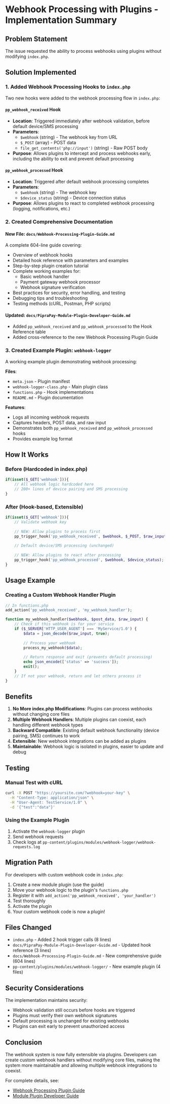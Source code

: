 # Webhook Processing with Plugins - Implementation Summary

## Problem Statement
The issue requested the ability to process webhooks using plugins without modifying `index.php`.

## Solution Implemented

### 1. Added Webhook Processing Hooks to `index.php`

Two new hooks were added to the webhook processing flow in `index.php`:

#### `pp_webhook_received` Hook
- **Location**: Triggered immediately after webhook validation, before default device/SMS processing
- **Parameters**: 
  - `$webhook` (string) - The webhook key from URL
  - `$_POST` (array) - POST data
  - `file_get_contents('php://input')` (string) - Raw POST body
- **Purpose**: Allows plugins to intercept and process webhooks early, including the ability to exit and prevent default processing

#### `pp_webhook_processed` Hook  
- **Location**: Triggered after default webhook processing completes
- **Parameters**:
  - `$webhook` (string) - The webhook key
  - `$device_status` (string) - Device connection status
- **Purpose**: Allows plugins to react to completed webhook processing (logging, notifications, etc.)

### 2. Created Comprehensive Documentation

#### New File: `docs/Webhook-Processing-Plugin-Guide.md`
A complete 604-line guide covering:
- Overview of webhook hooks
- Detailed hook reference with parameters and examples
- Step-by-step plugin creation tutorial
- Complete working examples for:
  - Basic webhook handler
  - Payment gateway webhook processor
  - Webhook signature verification
- Best practices for security, error handling, and testing
- Debugging tips and troubleshooting
- Testing methods (cURL, Postman, PHP scripts)

#### Updated: `docs/PipraPay-Module-Plugin-Developer-Guide.md`
- Added `pp_webhook_received` and `pp_webhook_processed` to the Hook Reference table
- Added cross-reference to the new Webhook Processing Plugin Guide

### 3. Created Example Plugin: `webhook-logger`

A working example plugin demonstrating webhook processing:

**Files**:
- `meta.json` - Plugin manifest
- `webhook-logger-class.php` - Main plugin class
- `functions.php` - Hook implementations
- `README.md` - Plugin documentation

**Features**:
- Logs all incoming webhook requests
- Captures headers, POST data, and raw input
- Demonstrates both `pp_webhook_received` and `pp_webhook_processed` hooks
- Provides example log format

## How It Works

### Before (Hardcoded in index.php)
```php
if(isset($_GET['webhook'])){
    // All webhook logic hardcoded here
    // 200+ lines of device pairing and SMS processing
}
```

### After (Hook-based, Extensible)
```php
if(isset($_GET['webhook'])){
    // Validate webhook key
    
    // NEW: Allow plugins to process first
    pp_trigger_hook('pp_webhook_received', $webhook, $_POST, $raw_input);
    
    // Default device/SMS processing (unchanged)
    
    // NEW: Allow plugins to react after processing
    pp_trigger_hook('pp_webhook_processed', $webhook, $device_status);
}
```

## Usage Example

### Creating a Custom Webhook Handler Plugin

```php
// In functions.php
add_action('pp_webhook_received', 'my_webhook_handler');

function my_webhook_handler($webhook, $post_data, $raw_input) {
    // Check if this webhook is for your service
    if ($_SERVER['HTTP_USER_AGENT'] === 'MyService/1.0') {
        $data = json_decode($raw_input, true);
        
        // Process your webhook
        process_my_webhook($data);
        
        // Return response and exit (prevents default processing)
        echo json_encode(['status' => 'success']);
        exit();
    }
    // If not your webhook, return and let others process it
}
```

## Benefits

1. **No More index.php Modifications**: Plugins can process webhooks without changing core files
2. **Multiple Webhook Handlers**: Multiple plugins can coexist, each handling different webhook types
3. **Backward Compatible**: Existing default webhook functionality (device pairing, SMS) continues to work
4. **Extensible**: New webhook integrations can be added as plugins
5. **Maintainable**: Webhook logic is isolated in plugins, easier to update and debug

## Testing

### Manual Test with cURL
```bash
curl -X POST "https://yoursite.com/?webhook=your-key" \
  -H "Content-Type: application/json" \
  -H "User-Agent: TestService/1.0" \
  -d '{"test":"data"}'
```

### Using the Example Plugin
1. Activate the `webhook-logger` plugin
2. Send webhook requests
3. Check logs at `pp-content/plugins/modules/webhook-logger/webhook-requests.log`

## Migration Path

For developers with custom webhook code in `index.php`:

1. Create a new module plugin (use the guide)
2. Move your webhook logic to the plugin's `functions.php`
3. Register it with `add_action('pp_webhook_received', 'your_handler')`
4. Test thoroughly
5. Activate the plugin
6. Your custom webhook code is now a plugin!

## Files Changed

- `index.php` - Added 2 hook trigger calls (8 lines)
- `docs/PipraPay-Module-Plugin-Developer-Guide.md` - Updated hook reference (3 lines)
- `docs/Webhook-Processing-Plugin-Guide.md` - New comprehensive guide (604 lines)
- `pp-content/plugins/modules/webhook-logger/` - New example plugin (4 files)

## Security Considerations

The implementation maintains security:
- Webhook validation still occurs before hooks are triggered
- Plugins must verify their own webhook signatures
- Default processing is unchanged for existing webhooks
- Plugins can exit early to prevent unauthorized access

## Conclusion

The webhook system is now fully extensible via plugins. Developers can create custom webhook handlers without modifying core files, making the system more maintainable and allowing multiple webhook integrations to coexist.

For complete details, see:
- [Webhook Processing Plugin Guide](docs/Webhook-Processing-Plugin-Guide.md)
- [Module Plugin Developer Guide](docs/PipraPay-Module-Plugin-Developer-Guide.md)
